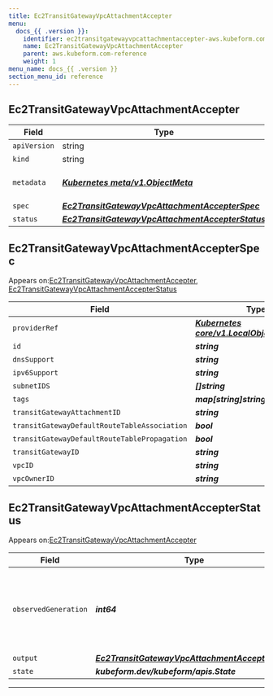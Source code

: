 ```yaml
---
title: Ec2TransitGatewayVpcAttachmentAccepter
menu:
  docs_{{ .version }}:
    identifier: ec2transitgatewayvpcattachmentaccepter-aws.kubeform.com
    name: Ec2TransitGatewayVpcAttachmentAccepter
    parent: aws.kubeform.com-reference
    weight: 1
menu_name: docs_{{ .version }}
section_menu_id: reference
---
```


## Ec2TransitGatewayVpcAttachmentAccepter
| Field | Type | Description |
| ------ | ----- | ----------- |
| `apiVersion` | string | `aws.kubeform.com/v1alpha1` |
|    `kind` | string | `Ec2TransitGatewayVpcAttachmentAccepter` |
| `metadata` | ***[Kubernetes meta/v1.ObjectMeta](https://kubernetes.io/docs/reference/generated/kubernetes-api/v1.13/#objectmeta-v1-meta)***|Refer to the Kubernetes API documentation for the fields of the `metadata` field.|
| `spec` | ***[Ec2TransitGatewayVpcAttachmentAccepterSpec](#ec2transitgatewayvpcattachmentaccepterspec)***||
| `status` | ***[Ec2TransitGatewayVpcAttachmentAccepterStatus](#ec2transitgatewayvpcattachmentaccepterstatus)***||
## Ec2TransitGatewayVpcAttachmentAccepterSpec

Appears on:[Ec2TransitGatewayVpcAttachmentAccepter](#ec2transitgatewayvpcattachmentaccepter), [Ec2TransitGatewayVpcAttachmentAccepterStatus](#ec2transitgatewayvpcattachmentaccepterstatus)

| Field | Type | Description |
| ------ | ----- | ----------- |
| `providerRef` | ***[Kubernetes core/v1.LocalObjectReference](https://kubernetes.io/docs/reference/generated/kubernetes-api/v1.13/#localobjectreference-v1-core)***||
| `id` | ***string***||
| `dnsSupport` | ***string***| ***(Optional)*** |
| `ipv6Support` | ***string***| ***(Optional)*** |
| `subnetIDS` | ***[]string***| ***(Optional)*** |
| `tags` | ***map[string]string***| ***(Optional)*** |
| `transitGatewayAttachmentID` | ***string***||
| `transitGatewayDefaultRouteTableAssociation` | ***bool***| ***(Optional)*** |
| `transitGatewayDefaultRouteTablePropagation` | ***bool***| ***(Optional)*** |
| `transitGatewayID` | ***string***| ***(Optional)*** |
| `vpcID` | ***string***| ***(Optional)*** |
| `vpcOwnerID` | ***string***| ***(Optional)*** |
## Ec2TransitGatewayVpcAttachmentAccepterStatus

Appears on:[Ec2TransitGatewayVpcAttachmentAccepter](#ec2transitgatewayvpcattachmentaccepter)

| Field | Type | Description |
| ------ | ----- | ----------- |
| `observedGeneration` | ***int64***| ***(Optional)*** Resource generation, which is updated on mutation by the API Server.|
| `output` | ***[Ec2TransitGatewayVpcAttachmentAccepterSpec](#ec2transitgatewayvpcattachmentaccepterspec)***| ***(Optional)*** |
| `state` | ***kubeform.dev/kubeform/apis.State***| ***(Optional)*** |
---
